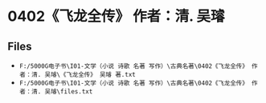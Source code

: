 # 0402《飞龙全传》 作者：清. 吴璿

## Files

- `F:/5000G电子书\I01-文学（小说 诗歌 名著 写作）\古典名著\0402《飞龙全传》 作者：清. 吴璿\《飞龙全传》 吴璿 著.txt`
- `F:/5000G电子书\I01-文学（小说 诗歌 名著 写作）\古典名著\0402《飞龙全传》 作者：清. 吴璿\files.txt`
